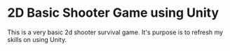 # 2D Basic Shooter Game using Unity
This is a very basic 2d shooter survival game. It's purpose is to refresh my skills on using Unity.
